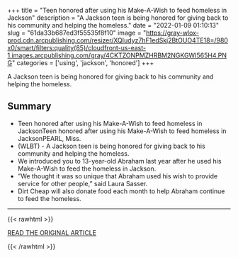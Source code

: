 +++
title = "Teen honored after using his Make-A-Wish to feed homeless in Jackson"
description = "A Jackson teen is being honored for giving back to his community and helping the homeless."
date = "2022-01-09 01:10:13"
slug = "61da33b687ed3f55535f8f10"
image = "https://gray-wlox-prod.cdn.arcpublishing.com/resizer/XQIudyz7hF1edSkj2BtOUO4TE18=/980x0/smart/filters:quality(85)/cloudfront-us-east-1.images.arcpublishing.com/gray/4CKTZONPMZHRBM2NGKGWI565H4.PNG"
categories = ['using', 'jackson', 'honored']
+++

A Jackson teen is being honored for giving back to his community and helping the homeless.

## Summary

- Teen honored after using his Make-A-Wish to feed homeless in JacksonTeen honored after using his Make-A-Wish to feed homeless in JacksonPEARL, Miss.
- (WLBT) - A Jackson teen is being honored for giving back to his community and helping the homeless.
- We introduced you to 13-year-old Abraham last year after he used his Make-A-Wish to feed the homeless in Jackson.
- ”We thought it was so unique that Abraham used his wish to provide service for other people,” said Laura Sasser.
- Dirt Cheap will also donate food each month to help Abraham continue to feed the homeless.

---

{{< rawhtml >}}
  <p class="article-category">
    <a target="_blank" href="https://www.wlox.com/app/2022/01/08/teen-honored-after-using-his-make-a-wish-feed-homeless-jackson/">READ THE ORIGINAL ARTICLE</a>
  </p>
{{< /rawhtml >}}
